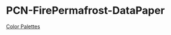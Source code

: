 # PCN-FirePermafrost-DataPaper





[Color Palettes](https://www.simplifiedsciencepublishing.com/resources/best-color-palettes-for-scientific-figures-and-data-visualizations)